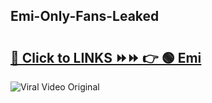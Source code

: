 
 ## Emi-Only-Fans-Leaked

# <h2><a href="https://clipsfans.com/Emi&ref=git">🔗 Click to LINKS ⏩⏩ 👉 🟢 Emi </a></h2>

<a href="https://clipsfans.com/Emi&ref=git" rel="nofollow" data-target="animated-image.originalLink"><img src="https://i.ibb.co.com/xMMVF88/686577567.gif" alt="Viral Video Original" style="max-width: 100%; display: inline-block;" data-target="animated-image.originalImage"></a>
